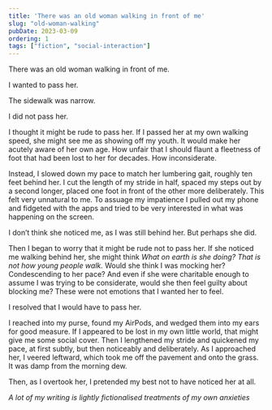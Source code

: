 ```yaml
---
title: 'There was an old woman walking in front of me'
slug: "old-woman-walking"
pubDate: 2023-03-09
ordering: 1
tags: ["fiction", "social-interaction"]
---
```


<span class="small-caps">There was an old woman</span> walking in front of me.

I wanted to pass her.

The sidewalk was narrow.

I did not pass her.

I thought it might be rude to pass her. If I passed her at my own walking speed, she might see me as showing off my youth. It would make her acutely aware of her own age. How unfair that I should flaunt a fleetness of foot that had been lost to her for decades. How inconsiderate.

Instead, I slowed down my pace to match her lumbering gait, roughly ten feet behind her. I cut the length of my stride in half, spaced my steps out by a second longer, placed one foot in front of the other more deliberately. This felt very unnatural to me. To assuage my impatience I pulled out my phone and fidgeted with the apps and tried to be very interested in what was happening on the screen.

I don’t think she noticed me, as I was still behind her. But perhaps she did.

Then I began to worry that it might be rude not to pass her. If she noticed me walking behind her, she might think _What on earth is she doing? That is not how young people walk._ Would she think I was mocking her? Condescending to her pace? And even if she were charitable enough to assume I was trying to be considerate, would she then feel guilty about blocking me? These were not emotions that I wanted her to feel.

I resolved that I would have to pass her.

I reached into my purse, found my AirPods, and wedged them into my ears for good measure. If I appeared to be lost in my own little world, that might give me some social cover. Then I lengthened my stride and quickened my pace, at first subtly, but then noticeably and deliberately. As I approached her, I veered leftward, which took me off the pavement and onto the grass. It was damp from the morning dew.

Then, as I overtook her, I pretended my best not to have noticed her at all.

<div class="commentary">
<i>
A lot of my writing is lightly fictionalised treatments of my own anxieties
</i>
</div>
